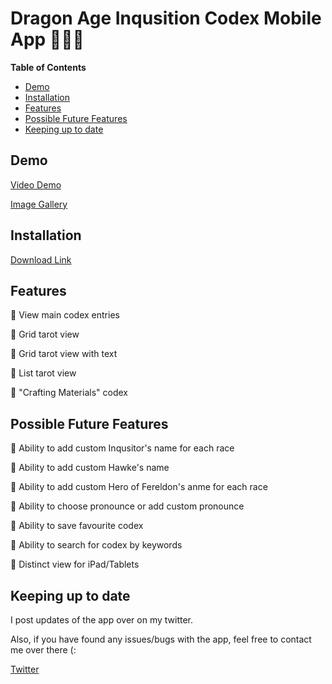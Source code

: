 # Dragon Age Inqusition Codex Mobile App 🥚🧀🐝
**Table of Contents**
- [Demo](##Demo)
- [Installation](##Installation)
- [Features](##Features)
- [Possible Future Features](##Possible-Future-Features)
- [Keeping up to date](##Keeping-up-to-date)

## Demo

[Video Demo](https://www.youtube.com/watch?v=G1P6coVNMHk)

[Image Gallery](https://imgur.com/a/trRVLnz)

## Installation

[Download Link](https://www.installonair.com/app-download-link/2jfFzc)


## Features
🐣 View main codex entries

🐣 Grid tarot view

🐣 Grid tarot view with text

🐣 List tarot view

🥚 "Crafting Materials" codex

## Possible Future Features

🥚 Ability to add custom Inqusitor's name for each race

🥚 Ability to add custom Hawke's name

🥚 Ability to add custom Hero of Fereldon's anme for each race

🥚 Ability to choose pronounce or add custom pronounce

🥚 Ability to save favourite codex

🥚 Ability to search for codex by keywords

🥚 Distinct view for iPad/Tablets

## Keeping up to date

I post updates of the app over on my twitter.

Also, if you have found any issues/bugs with the app, feel free to contact me over there (:

[Twitter](https://twitter.com/leechuyem)